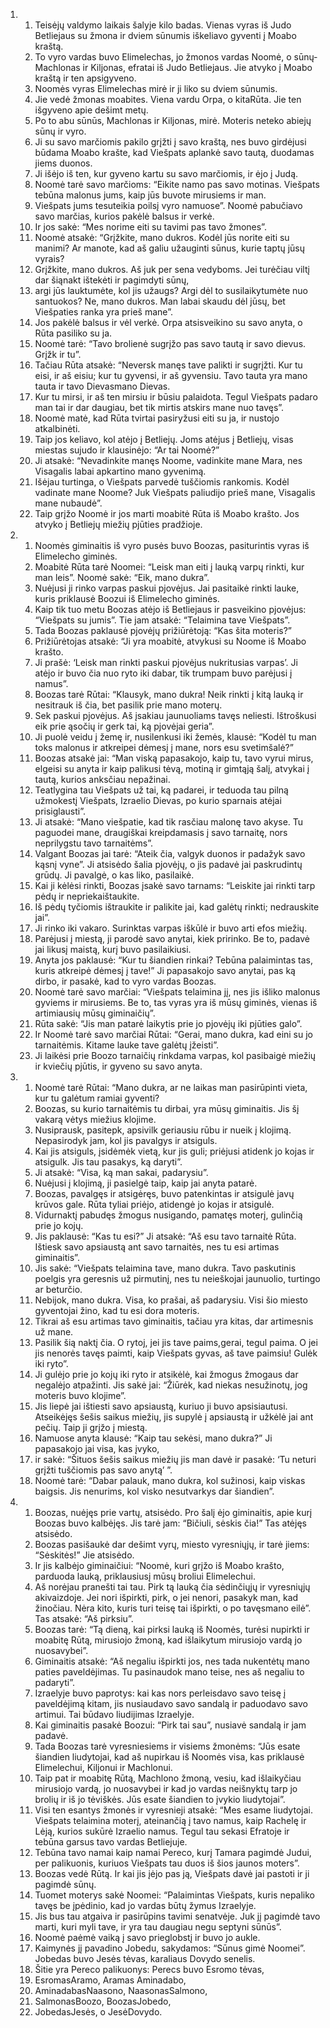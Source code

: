 <ol>
  <li>
    <ol>
      <li>Teisėjų valdymo laikais šalyje kilo badas. Vienas vyras iš Judo Betliejaus su žmona ir dviem sūnumis iškeliavo gyventi į Moabo kraštą.</li>
      <li>To vyro vardas buvo Elimelechas, jo žmonos vardas Noomė, o sūnų­Machlonas ir Kiljonas, efratai iš Judo Betliejaus. Jie atvyko į Moabo kraštą ir ten apsigyveno.</li>
      <li>Noomės vyras Elimelechas mirė ir ji liko su dviem sūnumis.</li>
      <li>Jie vedė žmonas moabites. Viena vardu Orpa, o kita­Rūta. Jie ten išgyveno apie dešimt metų.</li>
      <li>Po to abu sūnūs, Machlonas ir Kiljonas, mirė. Moteris neteko abiejų sūnų ir vyro.</li>
      <li>Ji su savo marčiomis pakilo grįžti į savo kraštą, nes buvo girdėjusi būdama Moabo krašte, kad Viešpats aplankė savo tautą, duodamas jiems duonos.</li>
      <li>Ji išėjo iš ten, kur gyveno kartu su savo marčiomis, ir ėjo į Judą.</li>
      <li>Noomė tarė savo marčioms: “Eikite namo pas savo motinas. Viešpats tebūna malonus jums, kaip jūs buvote mirusiems ir man.</li>
      <li>Viešpats jums tesuteikia poilsį vyro namuose”. Noomė pabučiavo savo marčias, kurios pakėlė balsus ir verkė.</li>
      <li>Ir jos sakė: “Mes norime eiti su tavimi pas tavo žmones”.</li>
      <li>Noomė atsakė: “Grįžkite, mano dukros. Kodėl jūs norite eiti su manimi? Ar manote, kad aš galiu užauginti sūnus, kurie taptų jūsų vyrais?</li>
      <li>Grįžkite, mano dukros. Aš juk per sena vedyboms. Jei turėčiau viltį dar šiąnakt ištekėti ir pagimdyti sūnų,</li>
      <li>argi jūs lauktumėte, kol jis užaugs? Argi dėl to susilaikytumėte nuo santuokos? Ne, mano dukros. Man labai skaudu dėl jūsų, bet Viešpaties ranka yra prieš mane”.</li>
      <li>Jos pakėlė balsus ir vėl verkė. Orpa atsisveikino su savo anyta, o Rūta pasiliko su ja.</li>
      <li>Noomė tarė: “Tavo brolienė sugrįžo pas savo tautą ir savo dievus. Grįžk ir tu”.</li>
      <li>Tačiau Rūta atsakė: “Neversk manęs tave palikti ir sugrįžti. Kur tu eisi, ir aš eisiu; kur tu gyvensi, ir aš gyvensiu. Tavo tauta yra mano tauta ir tavo Dievas­mano Dievas.</li>
      <li>Kur tu mirsi, ir aš ten mirsiu ir būsiu palaidota. Tegul Viešpats padaro man tai ir dar daugiau, bet tik mirtis atskirs mane nuo tavęs”.</li>
      <li>Noomė matė, kad Rūta tvirtai pasiryžusi eiti su ja, ir nustojo atkalbinėti.</li>
      <li>Taip jos keliavo, kol atėjo į Betliejų. Joms atėjus į Betliejų, visas miestas sujudo ir klausinėjo: “Ar tai Noomė?”</li>
      <li>Ji atsakė: “Nevadinkite manęs Noome, vadinkite mane Mara, nes Visagalis labai apkartino mano gyvenimą.</li>
      <li>Išėjau turtinga, o Viešpats parvedė tuščiomis rankomis. Kodėl vadinate mane Noome? Juk Viešpats paliudijo prieš mane, Visagalis mane nubaudė”.</li>
      <li>Taip grįžo Noomė ir jos marti moabitė Rūta iš Moabo krašto. Jos atvyko į Betliejų miežių pjūties pradžioje.</li>
    </ol>
  </li>
  <li>
    <ol>
      <li>Noomės giminaitis iš vyro pusės buvo Boozas, pasiturintis vyras iš Elimelecho giminės.</li>
      <li>Moabitė Rūta tarė Noomei: “Leisk man eiti į lauką varpų rinkti, kur man leis”. Noomė sakė: “Eik, mano dukra”.</li>
      <li>Nuėjusi ji rinko varpas paskui pjovėjus. Jai pasitaikė rinkti lauke, kuris priklausė Boozui iš Elimelecho giminės.</li>
      <li>Kaip tik tuo metu Boozas atėjo iš Betliejaus ir pasveikino pjovėjus: “Viešpats su jumis”. Tie jam atsakė: “Telaimina tave Viešpats”.</li>
      <li>Tada Boozas paklausė pjovėjų prižiūrėtoją: “Kas šita moteris?”</li>
      <li>Prižiūrėtojas atsakė: “Ji yra moabitė, atvykusi su Noome iš Moabo krašto.</li>
      <li>Ji prašė: ‘Leisk man rinkti paskui pjovėjus nukritusias varpas’. Ji atėjo ir buvo čia nuo ryto iki dabar, tik trumpam buvo parėjusi į namus”.</li>
      <li>Boozas tarė Rūtai: “Klausyk, mano dukra! Neik rinkti į kitą lauką ir nesitrauk iš čia, bet pasilik prie mano moterų.</li>
      <li>Sek paskui pjovėjus. Aš įsakiau jaunuoliams tavęs neliesti. Ištroškusi eik prie ąsočių ir gerk tai, ką pjovėjai geria”.</li>
      <li>Ji puolė veidu į žemę ir, nusilenkusi iki žemės, klausė: “Kodėl tu man toks malonus ir atkreipei dėmesį į mane, nors esu svetimšalė?”</li>
      <li>Boozas atsakė jai: “Man viską papasakojo, kaip tu, tavo vyrui mirus, elgeisi su anyta ir kaip palikusi tėvą, motiną ir gimtąją šalį, atvykai į tautą, kurios anksčiau nepažinai.</li>
      <li>Teatlygina tau Viešpats už tai, ką padarei, ir teduoda tau pilną užmokestį Viešpats, Izraelio Dievas, po kurio sparnais atėjai prisiglausti”.</li>
      <li>Ji atsakė: “Mano viešpatie, kad tik rasčiau malonę tavo akyse. Tu paguodei mane, draugiškai kreipdamasis į savo tarnaitę, nors neprilygstu tavo tarnaitėms”.</li>
      <li>Valgant Boozas jai tarė: “Ateik čia, valgyk duonos ir padažyk savo kąsnį vyne”. Ji atsisėdo šalia pjovėjų, o jis padavė jai paskrudintų grūdų. Ji pavalgė, o kas liko, pasilaikė.</li>
      <li>Kai ji kėlėsi rinkti, Boozas įsakė savo tarnams: “Leiskite jai rinkti tarp pėdų ir nepriekaištaukite.</li>
      <li>Iš pėdų tyčiomis ištraukite ir palikite jai, kad galėtų rinkti; nedrauskite jai”.</li>
      <li>Ji rinko iki vakaro. Surinktas varpas iškūlė ir buvo arti efos miežių.</li>
      <li>Parėjusi į miestą, ji parodė savo anytai, kiek pririnko. Be to, padavė jai likusį maistą, kurį buvo pasilaikiusi.</li>
      <li>Anyta jos paklausė: “Kur tu šiandien rinkai? Tebūna palaimintas tas, kuris atkreipė dėmesį į tave!” Ji papasakojo savo anytai, pas ką dirbo, ir pasakė, kad to vyro vardas Boozas.</li>
      <li>Noomė tarė savo marčiai: “Viešpats telaimina jį, nes jis išliko malonus gyviems ir mirusiems. Be to, tas vyras yra iš mūsų giminės, vienas iš artimiausių mūsų giminaičių”.</li>
      <li>Rūta sakė: “Jis man patarė laikytis prie jo pjovėjų iki pjūties galo”.</li>
      <li>Ir Noomė tarė savo marčiai Rūtai: “Gerai, mano dukra, kad eini su jo tarnaitėmis. Kitame lauke tave galėtų įžeisti”.</li>
      <li>Ji laikėsi prie Boozo tarnaičių rinkdama varpas, kol pasibaigė miežių ir kviečių pjūtis, ir gyveno su savo anyta.</li>
    </ol>
  </li>
  <li>
    <ol>
      <li>Noomė tarė Rūtai: “Mano dukra, ar ne laikas man pasirūpinti vieta, kur tu galėtum ramiai gyventi?</li>
      <li>Boozas, su kurio tarnaitėmis tu dirbai, yra mūsų giminaitis. Jis šį vakarą vėtys miežius klojime.</li>
      <li>Nusiprausk, pasitepk, apsivilk geriausiu rūbu ir nueik į klojimą. Nepasirodyk jam, kol jis pavalgys ir atsiguls.</li>
      <li>Kai jis atsiguls, įsidėmėk vietą, kur jis guli; priėjusi atidenk jo kojas ir atsigulk. Jis tau pasakys, ką daryti”.</li>
      <li>Ji atsakė: “Visa, ką man sakai, padarysiu”.</li>
      <li>Nuėjusi į klojimą, ji pasielgė taip, kaip jai anyta patarė.</li>
      <li>Boozas, pavalgęs ir atsigėręs, buvo patenkintas ir atsigulė javų krūvos gale. Rūta tyliai priėjo, atidengė jo kojas ir atsigulė.</li>
      <li>Vidurnaktį pabudęs žmogus nusigando, pamatęs moterį, gulinčią prie jo kojų.</li>
      <li>Jis paklausė: “Kas tu esi?” Ji atsakė: “Aš esu tavo tarnaitė Rūta. Ištiesk savo apsiaustą ant savo tarnaitės, nes tu esi artimas giminaitis”.</li>
      <li>Jis sakė: “Viešpats telaimina tave, mano dukra. Tavo paskutinis poelgis yra geresnis už pirmutinį, nes tu neieškojai jaunuolio, turtingo ar beturčio.</li>
      <li>Nebijok, mano dukra. Visa, ko prašai, aš padarysiu. Visi šio miesto gyventojai žino, kad tu esi dora moteris.</li>
      <li>Tikrai aš esu artimas tavo giminaitis, tačiau yra kitas, dar artimesnis už mane.</li>
      <li>Pasilik šią naktį čia. O rytoj, jei jis tave paims,­gerai, tegul paima. O jei jis nenorės tavęs paimti, kaip Viešpats gyvas, aš tave paimsiu! Gulėk iki ryto”.</li>
      <li>Ji gulėjo prie jo kojų iki ryto ir atsikėlė, kai žmogus žmogaus dar negalėjo atpažinti. Jis sakė jai: “Žiūrėk, kad niekas nesužinotų, jog moteris buvo klojime”.</li>
      <li>Jis liepė jai ištiesti savo apsiaustą, kuriuo ji buvo apsisiautusi. Atseikėjęs šešis saikus miežių, jis supylė į apsiaustą ir užkėlė jai ant pečių. Taip ji grįžo į miestą.</li>
      <li>Namuose anyta klausė: “Kaip tau sekėsi, mano dukra?” Ji papasakojo jai visa, kas įvyko,</li>
      <li>ir sakė: “Šituos šešis saikus miežių jis man davė ir pasakė: ‘Tu neturi grįžti tuščiomis pas savo anytą’ ”.</li>
      <li>Noomė tarė: “Dabar palauk, mano dukra, kol sužinosi, kaip viskas baigsis. Jis nenurims, kol visko nesutvarkys dar šiandien”.</li>
    </ol>
  </li>
  <li>
    <ol>
      <li>Boozas, nuėjęs prie vartų, atsisėdo. Pro šalį ėjo giminaitis, apie kurį Boozas buvo kalbėjęs. Jis tarė jam: “Bičiuli, sėskis čia!” Tas atėjęs atsisėdo.</li>
      <li>Boozas pasišaukė dar dešimt vyrų, miesto vyresniųjų, ir tarė jiems: “Sėskitės!” Jie atsisėdo.</li>
      <li>Ir jis kalbėjo giminaičiui: “Noomė, kuri grįžo iš Moabo krašto, parduoda lauką, priklausiusį mūsų broliui Elimelechui.</li>
      <li>Aš norėjau pranešti tai tau. Pirk tą lauką čia sėdinčiųjų ir vyresniųjų akivaizdoje. Jei nori išpirkti, pirk, o jei nenori, pasakyk man, kad žinočiau. Nėra kito, kuris turi teisę tai išpirkti, o po tavęs­mano eilė”. Tas atsakė: “Aš pirksiu”.</li>
      <li>Boozas tarė: “Tą dieną, kai pirksi lauką iš Noomės, turėsi nupirkti ir moabitę Rūtą, mirusiojo žmoną, kad išlaikytum mirusiojo vardą jo nuosavybei”.</li>
      <li>Giminaitis atsakė: “Aš negaliu išpirkti jos, nes tada nukentėtų mano paties paveldėjimas. Tu pasinaudok mano teise, nes aš negaliu to padaryti”.</li>
      <li>Izraelyje buvo paprotys: kai kas nors perleisdavo savo teisę į paveldėjimą kitam, jis nusiaudavo savo sandalą ir paduodavo savo artimui. Tai būdavo liudijimas Izraelyje.</li>
      <li>Kai giminaitis pasakė Boozui: “Pirk tai sau”, nusiavė sandalą ir jam padavė.</li>
      <li>Tada Boozas tarė vyresniesiems ir visiems žmonėms: “Jūs esate šiandien liudytojai, kad aš nupirkau iš Noomės visa, kas priklausė Elimelechui, Kiljonui ir Machlonui.</li>
      <li>Taip pat ir moabitę Rūtą, Machlono žmoną, vesiu, kad išlaikyčiau mirusiojo vardą, jo nuosavybei ir kad jo vardas neišnyktų tarp jo brolių ir iš jo tėviškės. Jūs esate šiandien to įvykio liudytojai”.</li>
      <li>Visi ten esantys žmonės ir vyresnieji atsakė: “Mes esame liudytojai. Viešpats telaimina moterį, ateinančią į tavo namus, kaip Rachelę ir Lėją, kurios sukūrė Izraelio namus. Tegul tau sekasi Efratoje ir tebūna garsus tavo vardas Betliejuje.</li>
      <li>Tebūna tavo namai kaip namai Pereco, kurį Tamara pagimdė Judui, per palikuonis, kuriuos Viešpats tau duos iš šios jaunos moters”.</li>
      <li>Boozas vedė Rūtą. Ir kai jis įėjo pas ją, Viešpats davė jai pastoti ir ji pagimdė sūnų.</li>
      <li>Tuomet moterys sakė Noomei: “Palaimintas Viešpats, kuris nepaliko tavęs be įpėdinio, kad jo vardas būtų žymus Izraelyje.</li>
      <li>Jis bus tau atgaiva ir pasirūpins tavimi senatvėje. Juk jį pagimdė tavo marti, kuri myli tave, ir yra tau daugiau negu septyni sūnūs”.</li>
      <li>Noomė paėmė vaiką į savo prieglobstį ir buvo jo aukle.</li>
      <li>Kaimynės jį pavadino Jobedu, sakydamos: “Sūnus gimė Noomei”. Jobedas buvo Jesės tėvas, karaliaus Dovydo senelis.</li>
      <li>Šitie yra Pereco palikuonys: Perecs buvo Esromo tėvas,</li>
      <li>Esromas­Aramo, Aramas­ Aminadabo,</li>
      <li>Aminadabas­Naasono, Naasonas­Salmono,</li>
      <li>Salmonas­Boozo, Boozas­Jobedo,</li>
      <li>Jobedas­Jesės, o Jesė­Dovydo.</li>
    </ol>
  </li>
</ol>